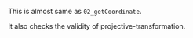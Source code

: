 This is almost same as `02_getCoordinate`.

It also checks the validity of projective-transformation.
